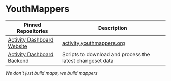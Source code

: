 YouthMappers
===


| Pinned Repositories| Description |
|--------------------| --- |
| [Activity Dashboard Website](//github.com/youthmappers/activity-dashboard) | [activity.youthmappers.org](https://activity.youthmappers.org) |
| [Activity Dashboard Backend](//github.com/youthmappers/activity-dashboard-backend)| Scripts to download and process the latest changeset data |

_We don't just build maps, we build mappers_
